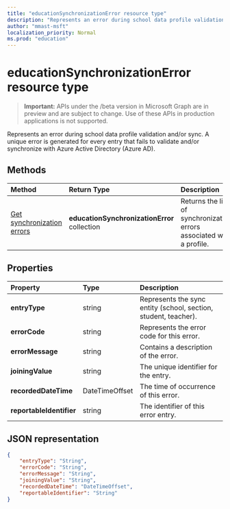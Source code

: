 ```yaml
---
title: "educationSynchronizationError resource type"
description: "Represents an error during school data profile validation and/or sync. A unique error is generated for every entry that fails to validate and/or synchronize with Azure Active Directory (Azure AD)."
author: "mmast-msft"
localization_priority: Normal
ms.prod: "education"
---
```


# educationSynchronizationError resource type

> **Important:** APIs under the /beta version in Microsoft Graph are in preview and are subject to change. Use of these APIs in production applications is not supported.

Represents an error during school data profile validation and/or sync. A unique error is generated for every entry that fails to validate and/or synchronize with Azure Active Directory (Azure AD).

## Methods

| Method | Return Type | Description |
|:-|:-|:-|
| [Get synchronization errors](../api/educationsynchronizationerrors-get.md) | **educationSynchronizationError** collection| Returns the list of synchronization errors associated with a profile. |

## Properties

| Property | Type | Description |
|:-|:-|:-|
| **entryType** | string |  Represents the sync entity (school, section, student, teacher).       |
| **errorCode** | string |  Represents the error code for this error.         |
| **errorMessage** | string |  Contains a description of the error.        |
| **joiningValue** | string |  The unique identifier for the entry.         |
| **recordedDateTime** | DateTimeOffset | The time of occurrence of this error.         |
| **reportableIdentifier** | string | The identifier of this error entry.       |

## JSON representation
<!-- {
  "blockType": "resource",
  "optionalProperties": [

  ],
  "@odata.type": "microsoft.graph.educationSynchronizationError"
}-->

```json
{
    "entryType": "String",
    "errorCode": "String",
    "errorMessage": "String",
    "joiningValue": "String",
    "recordedDateTime": "DateTimeOffset",
    "reportableIdentifier": "String"
}
```
